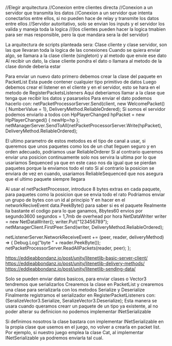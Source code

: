 //Elegir arquitectura
//Conexion entre clientes directa
//Conexion a un servidor que transmita los datos
//Conexion a un servidor que intenta conectarlos entre ellos, si no pueden hace de relay y transmite los datos entre ellos
//Servidor autoritativo, solo se envian los inputs y el servidor los valida y maneja toda la logica
//(los clientes pueden hacer la logica tmabien para ser mas responsible, pero la que mandara sera la del servidor)


 La arquitectura de scripts planteada sera:
Clase cliente y clase servidor, son las que llevaran toda la logica de las conexiones
Cuando se quiera enviar algo, se llamara a la clase cliente (singleton) y al metodo que envie ese dato
Al recibir un dato, la clase cliente pondra el dato o llamara al metodo de la clase donde deberia estar


Para enviar un nuevo dato primero debemos crear la clase del paquete en PacketList
Esta puede contener cualquier tipo primitivo de datos
Luego debemos crear el listener en el cliente y en el servidor, esto se hara en el metodo de RegisterPacketsListeners
Aqui deberiamos llamar a la clase que tenga que recibir los datos y pasarselos
Para enviar el dato podemos hacerlo con:
 netPacketProcessorServer.Send(client, new WelcomePacket() { NumberValue = 1}, DeliveryMethod.ReliableOrdered);
Si somos el servidor podemos enviarlo a todos con 
 HpPlayerChanged hpPacket = new HpPlayerChanged() { newHp=hp };
 netManagerServer.SendToAll(netPacketProcessorServer.Write(hpPacket), DeliveryMethod.ReliableOrdered);
 
El ultimo parametro de estos metodos es el tipo de canal a usar, si queremos que unos paquetes como los de
un chat lleguen seguro y en orden adecuado, podriamos usar ReliableOrderer
Si al contrario queremos enviar una posicion continuamente solo nos servira la ultima por lo que usariamos Sequenced
ya que en este caso nos da igual que se pierdan paquetes porque la enviamos todo el rato
Si al contrario la posicion se enviara de vez en cuando, usariamos ReliableSequenced que nos asegura que 
el ultimo paquete siempre llegara

 
 
Al usar el netPacketProcessor, introduce 8 bytes extras en cada paquete, para paquetes como la posicion que se envia todo el rato
Podriamos enviar un grupo de bytes con un id al principio
Y en hacer en el networkReciveEvent data.PeekByte() para saber si es el paquete
Realmente lia bastante el codigo para lo que ganamos, 8bytes60 envios por segundo3600 segundos = 1,7mb de overhead por hora
 NetDataWriter writer = new NetDataWriter(); 
 writer.Put("123456789");
 netManagerClient.FirstPeer.Send(writer, DeliveryMethod.ReliableOrdered);
 
 netListenerServer.NetworkReceiveEvent += (peer, reader, deliveryMethod) =>
 {
Debug.Log("byte " + reader.PeekByte());
netPacketProcessorServer.ReadAllPackets(reader, peer);
 };
 
 
https://eddieabbondanz.io/post/unity/litenetlib-basic-server-client/
https://eddieabbondanz.io/post/unity/litenetlib-delivery-methods/
https://eddieabbondanz.io/post/unity/litenetlib-sending-data/

 

Solo se pueden enviar datos basicos, para enviar clases o Vector3 tendremos que serializarlos
Crearemos la clase en PacketList y crearemos una clase para serializarla con los metodos Serialize y Deserialize
Finalmente registramos el serializador en RegisterPacketListeners con:(SeralizeVector3.Serialize, SeralizeVector3.Deserialize);
Esta manera se usara cuando queramos crearr un paquete de un tipo ya existente, al no poder alterar su definicion no podemos implementar INetSerializable

Si definimos nosotros la clase bastara con implementar INetSerializable en la propia clase que usemos en el juego, no volver a crearla en packet list.
Por ejemplo, si nuestro juego emplea la clase Cat, al implementar INetSerializable ya podremos enviarla tal cual.





